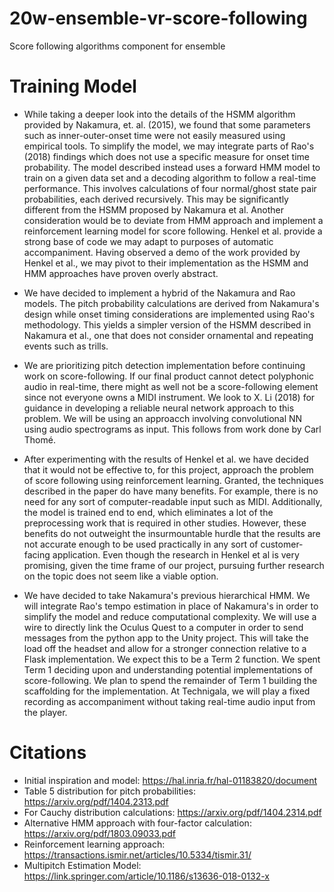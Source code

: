 # 20w-ensemble-vr-score-following
Score following algorithms component for ensemble

# Training Model
* While taking a deeper look into the details of the HSMM algorithm provided by Nakamura, et. al. (2015), we found that
some parameters such as inner-outer-onset time were not easily measured using empirical tools. To simplify the model, we
may integrate parts of Rao's (2018) findings which does not use a specific measure for onset time probability. The model
described instead uses a forward HMM model to train on a given data set and a decoding algorithm to follow a real-time
performance. This involves calculations of four normal/ghost state pair probabilities, each derived recursively. This
may be significantly different from the HSMM proposed by Nakamura et al. Another consideration would be to deviate from
HMM approach and implement a reinforcement learning model for score following. Henkel et al. provide a strong base of
code we may adapt to purposes of automatic accompaniment. Having observed a demo of the work provided by Henkel et al.,
we may pivot to their implementation as the HSMM and HMM approaches have proven overly abstract.
* We have decided to implement a hybrid of the Nakamura and Rao models. The pitch probability calculations are derived
from Nakamura's design while onset timing considerations are implemented using Rao's methodology. This yields a simpler
version of the HSMM described in Nakamura et al., one that does not consider ornamental and repeating events such as
trills.
* We are prioritizing pitch detection implementation before continuing work on score-following. If our final product
cannot detect polyphonic audio in real-time, there might as well not be a score-following element since not everyone
owns a MIDI instrument. We look to X. Li (2018) for guidance in developing a reliable neural network approach to this
problem. We will be using an approacch involving convolutional NN using audio spectrograms as input. This follows from
work done by Carl Thomé.

* After experimenting with the results of Henkel et al. we have decided that it would not be effective to, for this project, approach the problem of score following using reinforcement learning. Granted, the techniques described in the paper do have many benefits. For example, there is no need for any sort of computer-readable input such as MIDI. Additionally, the model is trained end to end, which eliminates a lot of the preprocessing work that is required in other studies. However, these benefits do not outweight the insurmountable hurdle that the results are not accurate enough to be used practically in any sort of customer-facing application. Even though the research in Henkel et al is very promising, given the time frame of our project, pursuing further research on the topic does not seem like a viable option.

* We have decided to take Nakamura's previous hierarchical HMM. We will integrate Rao's tempo estimation in place of Nakamura's in order to simplify the model and reduce computational complexity. We will use a wire to directly link the Oculus Quest to a computer in order to send messages from the python app to the Unity project. This will take the load off the headset and allow for a stronger connection relative to a Flask implementation. We expect this to be a Term 2 function. We spent Term 1 deciding upon and understanding potential implementations of score-following. We plan to spend the remainder of Term 1 building the scaffolding for the implementation. At Technigala, we will play a fixed recording as accompaniment without taking real-time audio input from the player.

# Citations
* Initial inspiration and model: https://hal.inria.fr/hal-01183820/document
* Table 5 distribution for pitch probabilities: https://arxiv.org/pdf/1404.2313.pdf
* For Cauchy distribution calculations: https://arxiv.org/pdf/1404.2314.pdf
* Alternative HMM approach with four-factor calculation: https://arxiv.org/pdf/1803.09033.pdf
* Reinforcement learning approach: https://transactions.ismir.net/articles/10.5334/tismir.31/
* Multipitch Estimation Model: https://link.springer.com/article/10.1186/s13636-018-0132-x
